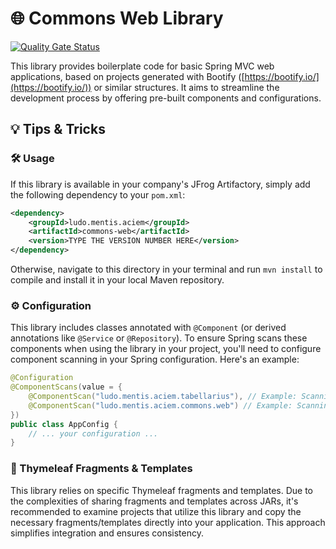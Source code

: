 # 🌐 Commons Web Library

[![Quality Gate Status](https://sonarcloud.io/api/project_badges/measure?project=tiglate_commons-web&metric=alert_status)](https://sonarcloud.io/summary/new_code?id=tiglate_commons-web)

This library provides boilerplate code for basic Spring MVC web applications, based on projects generated with Bootify ([https://bootify.io/](https://bootify.io/)) or similar structures.  It aims to streamline the development process by offering pre-built components and configurations.

## 💡 Tips & Tricks

### 🛠️ Usage

If this library is available in your company's JFrog Artifactory, simply add the following dependency to your `pom.xml`:

```xml
<dependency>
    <groupId>ludo.mentis.aciem</groupId>
    <artifactId>commons-web</artifactId>
    <version>TYPE THE VERSION NUMBER HERE</version>
</dependency>
```
Otherwise, navigate to this directory in your terminal and run `mvn install` to compile and install it in your local Maven repository.

### ⚙️ Configuration

This library includes classes annotated with `@Component` (or derived annotations like `@Service` or `@Repository`).  To ensure Spring scans these components when using the library in your project, you'll need to configure component scanning in your Spring configuration. Here's an example:

```java
@Configuration
@ComponentScans(value = {
    @ComponentScan("ludo.mentis.aciem.tabellarius"), // Example: Scanning your package
    @ComponentScan("ludo.mentis.aciem.commons.web") // Example: Scanning this package
})
public class AppConfig {
    // ... your configuration ...
}
```

### 📄 Thymeleaf Fragments & Templates

This library relies on specific Thymeleaf fragments and templates.  Due to the complexities of sharing fragments and templates across JARs, it's recommended to examine projects that utilize this library and copy the necessary fragments/templates directly into your application.  This approach simplifies integration and ensures consistency.